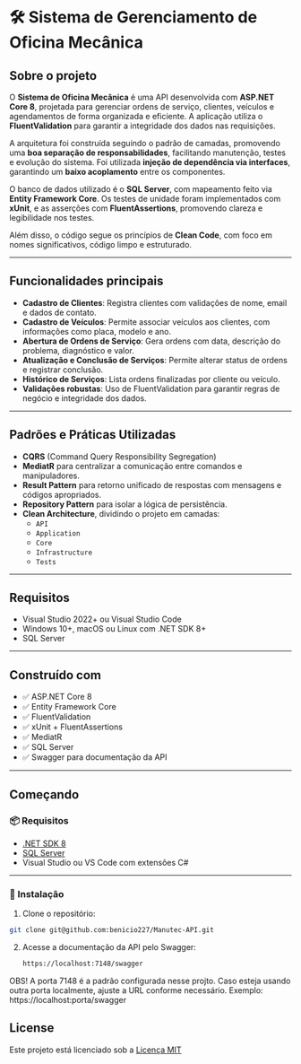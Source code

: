 # 🛠️ Sistema de Gerenciamento de Oficina Mecânica

## Sobre o projeto

O **Sistema de Oficina Mecânica** é uma API desenvolvida com **ASP.NET Core 8**, projetada para gerenciar ordens de serviço, clientes, veículos e agendamentos de forma organizada e eficiente. A aplicação utiliza o **FluentValidation** para garantir a integridade dos dados nas requisições.

A arquitetura foi construída seguindo o padrão de camadas, promovendo uma **boa separação de responsabilidades**, facilitando manutenção, testes e evolução do sistema. Foi utilizada **injeção de dependência via interfaces**, garantindo um **baixo acoplamento** entre os componentes.

O banco de dados utilizado é o **SQL Server**, com mapeamento feito via **Entity Framework Core**. Os testes de unidade foram implementados com **xUnit**, e as asserções com **FluentAssertions**, promovendo clareza e legibilidade nos testes.

Além disso, o código segue os princípios de **Clean Code**, com foco em nomes significativos, código limpo e estruturado.

---

## Funcionalidades principais

- **Cadastro de Clientes**: Registra clientes com validações de nome, email e dados de contato.
- **Cadastro de Veículos**: Permite associar veículos aos clientes, com informações como placa, modelo e ano.
- **Abertura de Ordens de Serviço**: Gera ordens com data, descrição do problema, diagnóstico e valor.
- **Atualização e Conclusão de Serviços**: Permite alterar status de ordens e registrar conclusão.
- **Histórico de Serviços**: Lista ordens finalizadas por cliente ou veículo.
- **Validações robustas**: Uso de FluentValidation para garantir regras de negócio e integridade dos dados.

---

## Padrões e Práticas Utilizadas

- **CQRS** (Command Query Responsibility Segregation)
- **MediatR** para centralizar a comunicação entre comandos e manipuladores.
- **Result Pattern** para retorno unificado de respostas com mensagens e códigos apropriados.
- **Repository Pattern** para isolar a lógica de persistência.
- **Clean Architecture**, dividindo o projeto em camadas:
  - `API`
  - `Application`
  - `Core`
  - `Infrastructure`
  - `Tests`

---

## Requisitos

- Visual Studio 2022+ ou Visual Studio Code
- Windows 10+, macOS ou Linux com .NET SDK 8+
- SQL Server

---

## Construído com

- ✅ ASP.NET Core 8
- ✅ Entity Framework Core
- ✅ FluentValidation
- ✅ xUnit + FluentAssertions
- ✅ MediatR
- ✅ SQL Server
- ✅ Swagger para documentação da API

---

## Começando

### 📦 Requisitos

- [.NET SDK 8](https://dotnet.microsoft.com/download)
- [SQL Server](https://www.microsoft.com/pt-br/sql-server/sql-server-downloads)
- Visual Studio ou VS Code com extensões C#

---

### 🚀 Instalação

1. Clone o repositório:

```bash
git clone git@github.com:benicio227/Manutec-API.git
````

2. Acesse a documentação da API pelo Swagger:
   ```bash
   https://localhost:7148/swagger
   ```
OBS! A porta 7148 é a padrão configurada nesse projto. Caso esteja usando outra porta localmente, ajuste a URL conforme necessário.
Exemplo: https://localhost:porta/swagger

## License

Este projeto está licenciado sob a [Licença MIT](LICENSE) 
